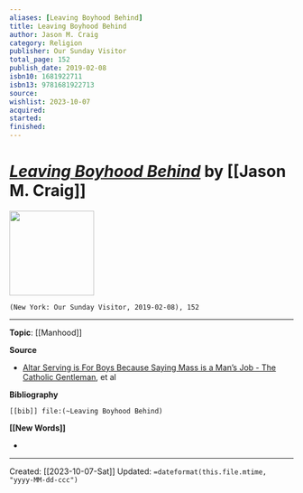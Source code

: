 ```yaml
---
aliases: [Leaving Boyhood Behind]
title: Leaving Boyhood Behind
author: Jason M. Craig
category: Religion
publisher: Our Sunday Visitor
total_page: 152
publish_date: 2019-02-08
isbn10: 1681922711
isbn13: 9781681922713
source: 
wishlist: 2023-10-07
acquired: 
started: 
finished: 
---
```

# *[Leaving Boyhood Behind]()* by [[Jason M. Craig]]

<img src="http://books.google.com/books/content?id=TwKHDwAAQBAJ&printsec=frontcover&img=1&zoom=1&edge=curl&source=gbs_api" width=150>

`(New York: Our Sunday Visitor, 2019-02-08), 152`



--- 
**Topic**: [[Manhood]]

**Source**
- [Altar Serving is For Boys Because Saying Mass is a Man’s Job - The Catholic Gentleman](https://catholicgentleman.com/2023/09/serving-is-for-boys/), et al

**Bibliography**

```query
[[bib]] file:(~Leaving Boyhood Behind)
```
 

**[[New Words]]**

- 

---
Created: [[2023-10-07-Sat]]
Updated: `=dateformat(this.file.mtime, "yyyy-MM-dd-ccc")`